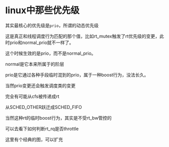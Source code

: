 # linux中那些优先级

其实最核心的优先级是`prio`，所谓的动态优先级

这是真正和线程调度行为匹配的那个值，比如rt_mutex触发了rt优先级的变更，此时prio和normal_prio就不一样了。

这个时候生效的是prio，而不是normal_prio。

normal是它本来所属于的阶层

prio是它通过各种手段临时混到的prio，属于一种boost行为，没法长久。

当然prio变更还会触发调度类的变更

完全有可能从cfs被传递成rt

从SCHED_OTHER跃迁成SCHED_FIFO

当然这种rt的临时boost行为，其实是不受rt_bw管控的

可以去看下如何判断rt_rq是否throttle

这里有个经典的图，可以扩充
